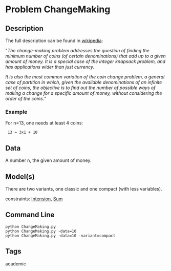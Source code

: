 # Problem ChangeMaking
## Description


The full description can be found in [wikipedia](https://en.wikipedia.org/wiki/Change-making_problem):

"*The change-making problem addresses the question of finding the minimum number of coins (of certain denominations) that
add up to a given amount of money. It is a special case of the integer knapsack problem, and has applications wider than
just currency.*

*It is also the most common variation of the coin change problem, a general case of partition in which, given the
available denominations of an infinite set of coins, the objective is to find out the number of possible ways
of making a change for a specific amount of money, without considering the order of the coins.*"

### Example
For n=13, one needs at least 4 coins:

``` 13 = 3x1 + 10```


## Data
A number n, the given amount of money.

## Model(s)


There are two variants, one classic and one compact (with less variables).


  constraints: [Intension](http://pycsp.org/documentation/constraints/Intension), [Sum](http://pycsp.org/documentation/constraints/Sum)


## Command Line

```
python ChangeMaking.py
python ChangeMaking.py -data=10
python ChangeMaking.py -data=10 -variant=compact
```

## Tags
 academic

